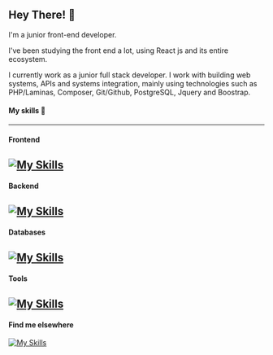 ## Hey There! 👋


I'm a junior front-end developer.

I've been studying the front end a lot, using React js and its entire ecosystem.

I currently work as a junior full stack developer. I work with building web systems, APIs and systems integration, mainly using technologies such as PHP/Laminas, Composer, Git/Github, PostgreSQL, Jquery and Boostrap.

#### My skills 🚀
---
#### Frontend

[![My Skills](https://skillicons.dev/icons?i=js,html,css,react,sass,bootstrap,jquery)]()
---
#### Backend
   
[![My Skills](https://skillicons.dev/icons?i=php,laravel,nodejs)]()
---
#### Databases
[![My Skills](https://skillicons.dev/icons?i=postgresql,mysql,prisma)]()
---
#### Tools
[![My Skills](https://skillicons.dev/icons?i=docker,git,github,figma)]()
---
#### Find me elsewhere
[![My Skills](https://skillicons.dev/icons?i=linkedin)](https://www.linkedin.com/in/allanrodriguesmachado/)


 


